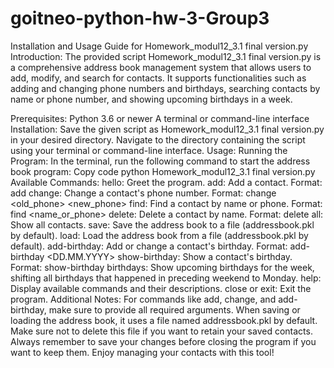 # goitneo-python-hw-3-Group3
Installation and Usage Guide for Homework_modul12_3.1 final version.py
Introduction:
The provided script Homework_modul12_3.1 final version.py is a comprehensive address book management system that allows users to add, modify, and search for contacts. It supports functionalities such as adding and changing phone numbers and birthdays, searching contacts by name or phone number, and showing upcoming birthdays in a week.

Prerequisites:
Python 3.6 or newer
A terminal or command-line interface
Installation:
Save the given script as Homework_modul12_3.1 final version.py in your desired directory.
Navigate to the directory containing the script using your terminal or command-line interface.
Usage:
Running the Program:
In the terminal, run the following command to start the address book program:
Copy code
python Homework_modul12_3.1 final version.py
Available Commands:
hello: Greet the program.
add: Add a contact.
Format: add <name> <phone>
change: Change a contact's phone number.
Format: change <name> <old_phone> <new_phone>
find: Find a contact by name or phone.
Format: find <name_or_phone>
delete: Delete a contact by name.
Format: delete <name>
all: Show all contacts.
save: Save the address book to a file (addressbook.pkl by default).
load: Load the address book from a file (addressbook.pkl by default).
add-birthday: Add or change a contact's birthday.
Format: add-birthday <name> <DD.MM.YYYY>
show-birthday: Show a contact's birthday.
Format: show-birthday <name>
birthdays: Show upcoming birthdays for the week, shifting all birthdays that happened in preceding weekend to Monday.
help: Display available commands and their descriptions.
close or exit: Exit the program.
Additional Notes:
For commands like add, change, and add-birthday, make sure to provide all required arguments.
When saving or loading the address book, it uses a file named addressbook.pkl by default. Make sure not to delete this file if you want to retain your saved contacts.
Always remember to save your changes before closing the program if you want to keep them.
Enjoy managing your contacts with this tool!

